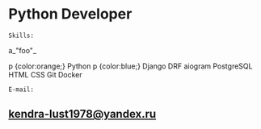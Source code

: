 # Python Developer

```shell
Skills:
```
a_"foo"_

p {color:orange;}
</style>
Python
p {color:blue;}
</style>
Django DRF aiogram PostgreSQL HTML CSS Git Docker

```shell
E-mail:
```
## kendra-lust1978@yandex.ru
